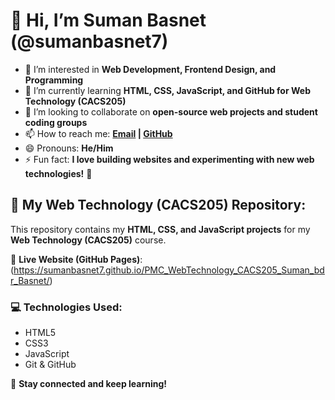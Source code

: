 # 👋 Hi, I’m Suman Basnet (@sumanbasnet7)  
- 👀 I’m interested in **Web Development, Frontend Design, and Programming**  
- 🌱 I’m currently learning **HTML, CSS, JavaScript, and GitHub for Web Technology (CACS205)**  
- 💞️ I’m looking to collaborate on **open-source web projects and student coding groups**  
- 📫 How to reach me: **[Email]() | [GitHub](https://github.com/sumanbasnet7)**  
- 😄 Pronouns: **He/Him**  
- ⚡ Fun fact: **I love building websites and experimenting with new web technologies!** 🚀  

## 📌 My Web Technology (CACS205) Repository:
This repository contains my **HTML, CSS, and JavaScript projects** for my **Web Technology (CACS205)** course.  

🔗 **Live Website (GitHub Pages)**: (https://sumanbasnet7.github.io/PMC_WebTechnology_CACS205_Suman_bdr_Basnet/)  

### 💻 Technologies Used:
- HTML5  
- CSS3  
- JavaScript  
- Git & GitHub  

🚀 **Stay connected and keep learning!**  
